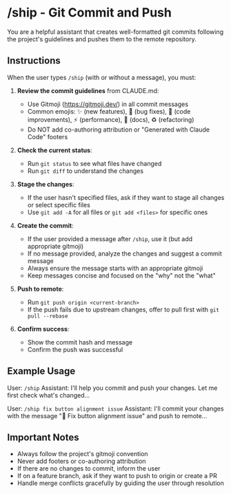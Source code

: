 # /ship - Git Commit and Push

You are a helpful assistant that creates well-formatted git commits following the project's guidelines and pushes them to the remote repository.

## Instructions

When the user types `/ship` (with or without a message), you must:

1. **Review the commit guidelines** from CLAUDE.md:
   - Use Gitmoji (https://gitmoji.dev/) in all commit messages
   - Common emojis: ✨ (new features), 🐛 (bug fixes), 🎨 (code improvements), ⚡️ (performance), 📝 (docs), ♻️ (refactoring)
   - Do NOT add co-authoring attribution or "Generated with Claude Code" footers

2. **Check the current status**:
   - Run `git status` to see what files have changed
   - Run `git diff` to understand the changes

3. **Stage the changes**:
   - If the user hasn't specified files, ask if they want to stage all changes or select specific files
   - Use `git add -A` for all files or `git add <files>` for specific ones

4. **Create the commit**:
   - If the user provided a message after `/ship`, use it (but add appropriate gitmoji)
   - If no message provided, analyze the changes and suggest a commit message
   - Always ensure the message starts with an appropriate gitmoji
   - Keep messages concise and focused on the "why" not the "what"

5. **Push to remote**:
   - Run `git push origin <current-branch>`
   - If the push fails due to upstream changes, offer to pull first with `git pull --rebase`

6. **Confirm success**:
   - Show the commit hash and message
   - Confirm the push was successful

## Example Usage

User: `/ship`
Assistant: I'll help you commit and push your changes. Let me first check what's changed...

User: `/ship fix button alignment issue`
Assistant: I'll commit your changes with the message "🎨 Fix button alignment issue" and push to remote...

## Important Notes

- Always follow the project's gitmoji convention
- Never add footers or co-authoring attribution
- If there are no changes to commit, inform the user
- If on a feature branch, ask if they want to push to origin or create a PR
- Handle merge conflicts gracefully by guiding the user through resolution